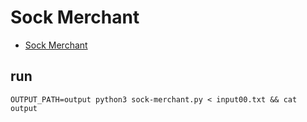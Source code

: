 # Sock Merchant
* [Sock Merchant](https://www.hackerrank.com/challenges/sock-merchant/problem)

## run
```
OUTPUT_PATH=output python3 sock-merchant.py < input00.txt && cat output
```